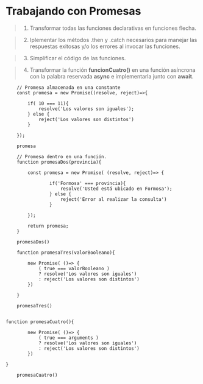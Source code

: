 # Trabajando con Promesas

> 1. Transformar todas las funciones declarativas en funciones flecha.

> 2. Iplementar los métodos .then y .catch necesarios para manejar las respuestas exitosas y/o los errores al invocar las funciones.

> 3. Simplificar el código de las funciones.

> 4. Transformar la función **funcionCuatro()** en una función asíncrona con la palabra reservada __async__ e implementarla junto con **await**.

```JS
    // Promesa almacenada en una constante
    const promesa = new Promise((resolve, reject)=>{

        if( 10 === 11){
            resolve('Los valores son iguales');
        } else {
            reject('Los valores son distintos')
        }

    });

    promesa
```

```JS
    // Promesa dentro en una función.
    function promesaDos(provincia){

        const promesa = new Promise( (resolve, reject)=> {
        
                if('Formosa' === provincia){
                    resolve('Usted está ubicado en Formosa');
                } else {
                    reject('Error al realizar la consulta')
                }

        });

        return promesa;
    }

    promesaDos()
```

```JS
    function promesaTres(valorBooleano){

        new Promise( ()=> {
            ( true === valorBooleano )
            ? resolve('Los valores son iguales')
            : reject('Los valores son distintos')
        })
        
    }

    promesaTres()
        

```

```JS
function promesaCuatro(){

        new Promise( ()=> {
            ( true === arguments )
            ? resolve('Los valores son iguales')
            : reject('Los valores son distintos')
        })
        
}

    promesaCuatro()
```
